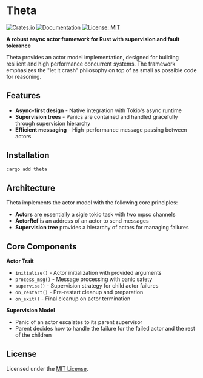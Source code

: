 # Theta

[![Crates.io](https://img.shields.io/crates/v/theta.svg)](https://crates.io/crates/theta)
[![Documentation](https://docs.rs/theta/badge.svg)](https://docs.rs/theta)
[![License: MIT](https://img.shields.io/badge/License-MIT-yellow.svg)](https://opensource.org/licenses/MIT)

**A robust async actor framework for Rust with supervision and fault tolerance**

Theta provides an actor model implementation, designed for building resilient and high performance concurrent systems. The framework emphasizes the "let it crash" philosophy on top of as small as possible code for reasoning. 

## Features

- **Async-first design** - Native integration with Tokio's async runtime
- **Supervision trees** - Panics are contained and handled gracefully through supervision hierarchy
- **Efficient messaging** - High-performance message passing between actors

## Installation

```sh
cargo add theta
```

## Architecture

Theta implements the actor model with the following core principles:

- **Actors** are essentially a sigle tokio task with two mpsc channels
- **ActorRef** is an address of an actor to send messages
- **Supervision tree** provides a hierarchy of actors for managing failures

## Core Components

**Actor Trait**
- `initialize()` - Actor initialization with provided arguments
- `process_msg()` - Message processing with panic safety
- `supervise()` - Supervision strategy for child actor failures
- `on_restart()` - Pre-restart cleanup and preparation
- `on_exit()` - Final cleanup on actor termination

**Supervision Model**
- Panic of an actor escalates to its parent supervisor
- Parent decides how to handle the failure for the failed actor and the rest of the children

## License

Licensed under the [MIT License](LICENSE).